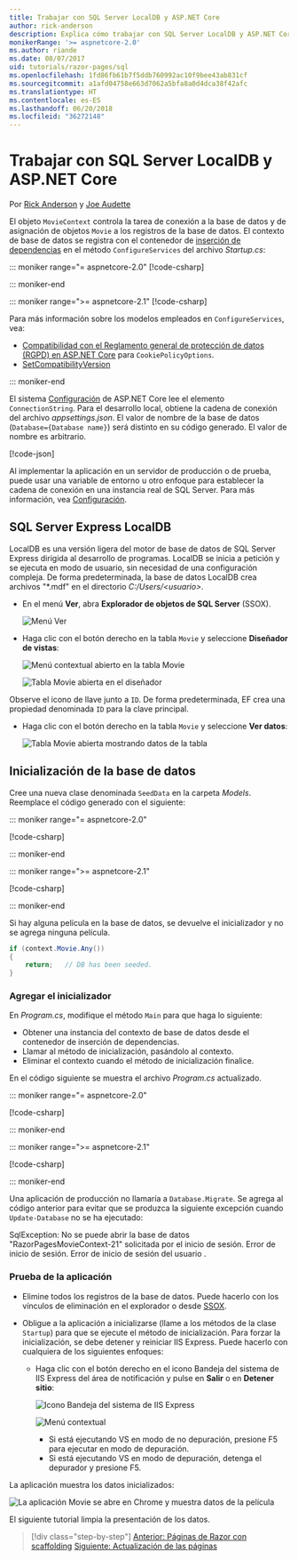 ```yaml
---
title: Trabajar con SQL Server LocalDB y ASP.NET Core
author: rick-anderson
description: Explica cómo trabajar con SQL Server LocalDB y ASP.NET Core.
monikerRange: '>= aspnetcore-2.0'
ms.author: riande
ms.date: 08/07/2017
uid: tutorials/razor-pages/sql
ms.openlocfilehash: 1fd86fb61b7f5ddb760992ac10f9bee43ab831cf
ms.sourcegitcommit: a1afd04758e663d7062a5bfa8a0d4dca38f42afc
ms.translationtype: HT
ms.contentlocale: es-ES
ms.lasthandoff: 06/20/2018
ms.locfileid: "36272148"
---
```

# <a name="work-with-sql-server-localdb-and-aspnet-core"></a>Trabajar con SQL Server LocalDB y ASP.NET Core

Por [Rick Anderson](https://twitter.com/RickAndMSFT) y [Joe Audette](https://twitter.com/joeaudette) 

El objeto `MovieContext` controla la tarea de conexión a la base de datos y de asignación de objetos `Movie` a los registros de la base de datos. El contexto de base de datos se registra con el contenedor de [inserción de dependencias](xref:fundamentals/dependency-injection) en el método `ConfigureServices` del archivo *Startup.cs*:

::: moniker range="= aspnetcore-2.0"
[!code-csharp[](razor-pages-start/sample/RazorPagesMovie/Startup.cs?name=snippet_ConfigureServices&highlight=7-8)]

::: moniker-end

::: moniker range=">= aspnetcore-2.1"
[!code-csharp[](razor-pages-start/sample/RazorPagesMovie21/Startup.cs?name=snippet_ConfigureServices&highlight=12-13)]

Para más información sobre los modelos empleados en `ConfigureServices`, vea:

* [Compatibilidad con el Reglamento general de protección de datos (RGPD) en ASP.NET Core](xref:security/gdpr) para `CookiePolicyOptions`.
* [SetCompatibilityVersion](xref:fundamentals/startup#setcompatibilityversion-for-aspnet-core-mvc)

::: moniker-end

El sistema [Configuración](xref:fundamentals/configuration/index) de ASP.NET Core lee el elemento `ConnectionString`. Para el desarrollo local, obtiene la cadena de conexión del archivo *appsettings.json*. El valor de nombre de la base de datos (`Database={Database name}`) será distinto en su código generado. El valor de nombre es arbitrario.

[!code-json[](razor-pages-start/sample/RazorPagesMovie/appsettings.json?highlight=2&range=8-10)]

Al implementar la aplicación en un servidor de producción o de prueba, puede usar una variable de entorno u otro enfoque para establecer la cadena de conexión en una instancia real de SQL Server. Para más información, vea [Configuración](xref:fundamentals/configuration/index).

## <a name="sql-server-express-localdb"></a>SQL Server Express LocalDB

LocalDB es una versión ligera del motor de base de datos de SQL Server Express dirigida al desarrollo de programas. LocalDB se inicia a petición y se ejecuta en modo de usuario, sin necesidad de una configuración compleja. De forma predeterminada, la base de datos LocalDB crea archivos "\*.mdf" en el directorio *C:/Users/\<usuario\>*.

<a name="ssox"></a>
* En el menú **Ver**, abra **Explorador de objetos de SQL Server** (SSOX).

  ![Menú Ver](sql/_static/ssox.png)

* Haga clic con el botón derecho en la tabla `Movie` y seleccione **Diseñador de vistas**:

  ![Menú contextual abierto en la tabla Movie](sql/_static/design.png)

  ![Tabla Movie abierta en el diseñador](sql/_static/dv.png)

Observe el icono de llave junto a `ID`. De forma predeterminada, EF crea una propiedad denominada `ID` para la clave principal.

* Haga clic con el botón derecho en la tabla `Movie` y seleccione **Ver datos**:

  ![Tabla Movie abierta mostrando datos de la tabla](sql/_static/vd22.png)

## <a name="seed-the-database"></a>Inicialización de la base de datos

Cree una nueva clase denominada `SeedData` en la carpeta *Models*. Reemplace el código generado con el siguiente:

::: moniker range="= aspnetcore-2.0"

[!code-csharp[](razor-pages-start/sample/RazorPagesMovie/Models/SeedData.cs?name=snippet_1)]

::: moniker-end

::: moniker range=">= aspnetcore-2.1"

[!code-csharp[](razor-pages-start/sample/RazorPagesMovie21/Models/SeedData.cs?name=snippet_1)]

::: moniker-end

Si hay alguna película en la base de datos, se devuelve el inicializador y no se agrega ninguna película.

```csharp
if (context.Movie.Any())
{
    return;   // DB has been seeded.
}
```
<a name="si"></a>
### <a name="add-the-seed-initializer"></a>Agregar el inicializador

En *Program.cs*, modifique el método `Main` para que haga lo siguiente:

* Obtener una instancia del contexto de base de datos desde el contenedor de inserción de dependencias.
* Llamar al método de inicialización, pasándolo al contexto.
* Eliminar el contexto cuando el método de inicialización finalice.

En el código siguiente se muestra el archivo *Program.cs* actualizado.

::: moniker range="= aspnetcore-2.0"

[!code-csharp[](razor-pages-start/sample/RazorPagesMovie/Program.cs)]

::: moniker-end

::: moniker range=">= aspnetcore-2.1"

[!code-csharp[](razor-pages-start/sample/RazorPagesMovie21/Program.cs)]

::: moniker-end

Una aplicación de producción no llamaría a `Database.Migrate`. Se agrega al código anterior para evitar que se produzca la siguiente excepción cuando `Update-Database` no se ha ejecutado:

SqlException: No se puede abrir la base de datos "RazorPagesMovieContext-21" solicitada por el inicio de sesión. Error de inicio de sesión.
Error de inicio de sesión del usuario <nombre de usuario>.

### <a name="test-the-app"></a>Prueba de la aplicación

* Elimine todos los registros de la base de datos. Puede hacerlo con los vínculos de eliminación en el explorador o desde [SSOX](xref:tutorials/razor-pages/new-field#ssox).
* Obligue a la aplicación a inicializarse (llame a los métodos de la clase `Startup`) para que se ejecute el método de inicialización. Para forzar la inicialización, se debe detener y reiniciar IIS Express. Puede hacerlo con cualquiera de los siguientes enfoques:

  * Haga clic con el botón derecho en el icono Bandeja del sistema de IIS Express del área de notificación y pulse en **Salir** o en **Detener sitio**:

    ![Icono Bandeja del sistema de IIS Express](../first-mvc-app/working-with-sql/_static/iisExIcon.png)

    ![Menú contextual](sql/_static/stopIIS.png)

    * Si está ejecutando VS en modo de no depuración, presione F5 para ejecutar en modo de depuración.
    * Si está ejecutando VS en modo de depuración, detenga el depurador y presione F5.
   
La aplicación muestra los datos inicializados:

![La aplicación Movie se abre en Chrome y muestra datos de la película](sql/_static/m55.png)

El siguiente tutorial limpia la presentación de los datos.

> [!div class="step-by-step"]
> [Anterior: Páginas de Razor con scaffolding](xref:tutorials/razor-pages/page)
> [Siguiente: Actualización de las páginas](xref:tutorials/razor-pages/da1)
